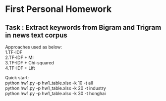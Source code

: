 # First Personal Homework
**Task : Extract keywords from Bigram and Trigram in news text corpus**  
--------------
Approaches used as below:  
1.TF-IDF  
2.TF-IDF + MI  
3.TF-IDF + Chi-squared  
4.TF-IDF + Lift  
  
Quick start:  
python hw1.py -p hw1_table.xlsx -k 10 -t all  
python hw1.py -p hw1_table.xlsx -k 20 -t industry  
python hw1.py -p hw1_table.xlsx -k 30 -t honghai  
